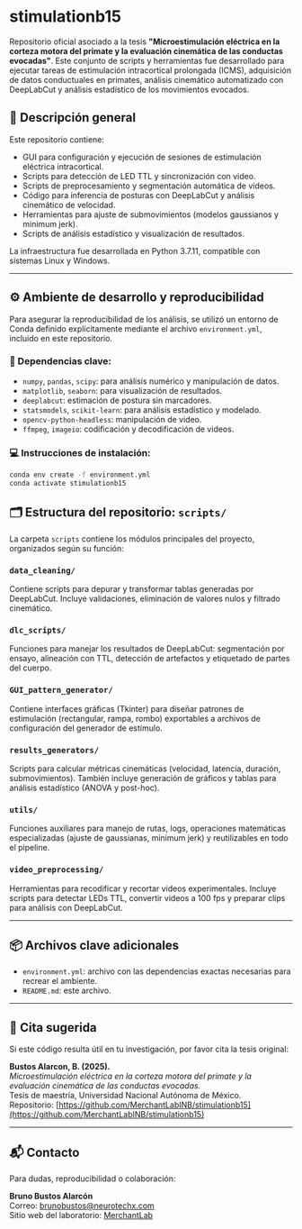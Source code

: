 # stimulationb15

Repositorio oficial asociado a la tesis **"Microestimulación eléctrica en la corteza motora del primate y la evaluación cinemática de las conductas evocadas"**. Este conjunto de scripts y herramientas fue desarrollado para ejecutar tareas de estimulación intracortical prolongada (ICMS), adquisición de datos conductuales en primates, análisis cinemático automatizado con DeepLabCut y análisis estadístico de los movimientos evocados.

## 🧠 Descripción general

Este repositorio contiene:

- GUI para configuración y ejecución de sesiones de estimulación eléctrica intracortical.
- Scripts para detección de LED TTL y sincronización con video.
- Scripts de preprocesamiento y segmentación automática de videos.
- Código para inferencia de posturas con DeepLabCut y análisis cinemático de velocidad.
- Herramientas para ajuste de submovimientos (modelos gaussianos y minimum jerk).
- Scripts de análisis estadístico y visualización de resultados.

La infraestructura fue desarrollada en Python 3.7.11, compatible con sistemas Linux y Windows.

---

## ⚙️ Ambiente de desarrollo y reproducibilidad

Para asegurar la reproducibilidad de los análisis, se utilizó un entorno de Conda definido explícitamente mediante el archivo `environment.yml`, incluido en este repositorio.

### 🔧 Dependencias clave:

- `numpy`, `pandas`, `scipy`: para análisis numérico y manipulación de datos.
- `matplotlib`, `seaborn`: para visualización de resultados.
- `deeplabcut`: estimación de postura sin marcadores.
- `statsmodels`, `scikit-learn`: para análisis estadístico y modelado.
- `opencv-python-headless`: manipulación de video.
- `ffmpeg`, `imageio`: codificación y decodificación de videos.

### 💻 Instrucciones de instalación:

```bash
conda env create -f environment.yml
conda activate stimulationb15
```
## 🗂️ Estructura del repositorio: `scripts/`

La carpeta `scripts` contiene los módulos principales del proyecto, organizados según su función:

### `data_cleaning/`
Contiene scripts para depurar y transformar tablas generadas por DeepLabCut. Incluye validaciones, eliminación de valores nulos y filtrado cinemático.

### `dlc_scripts/`
Funciones para manejar los resultados de DeepLabCut: segmentación por ensayo, alineación con TTL, detección de artefactos y etiquetado de partes del cuerpo.

### `GUI_pattern_generator/`
Contiene interfaces gráficas (Tkinter) para diseñar patrones de estimulación (rectangular, rampa, rombo) exportables a archivos de configuración del generador de estímulo.

### `results_generators/`
Scripts para calcular métricas cinemáticas (velocidad, latencia, duración, submovimientos). También incluye generación de gráficos y tablas para análisis estadístico (ANOVA y post-hoc).

### `utils/`
Funciones auxiliares para manejo de rutas, logs, operaciones matemáticas especializadas (ajuste de gaussianas, minimum jerk) y reutilizables en todo el pipeline.

### `video_preprocessing/`
Herramientas para recodificar y recortar videos experimentales. Incluye scripts para detectar LEDs TTL, convertir videos a 100 fps y preparar clips para análisis con DeepLabCut.

---

## 📦 Archivos clave adicionales

- `environment.yml`: archivo con las dependencias exactas necesarias para recrear el ambiente.
- `README.md`: este archivo.

---

## 📄 Cita sugerida

Si este código resulta útil en tu investigación, por favor cita la tesis original:

**Bustos Alarcon, B. (2025).**  
*Microestimulación eléctrica en la corteza motora del primate y la evaluación cinemática de las conductas evocadas.*  
Tesis de maestría, Universidad Nacional Autónoma de México.  
Repositorio: [https://github.com/MerchantLabINB/stimulationb15](https://github.com/MerchantLabINB/stimulationb15)

---

## 📬 Contacto

Para dudas, reproducibilidad o colaboración:

**Bruno Bustos Alarcón**  
Correo: brunobustos@neurotechx.com  
Sitio web del laboratorio: [MerchantLab](https://hugomerchant.wixsite.com/misitio)
